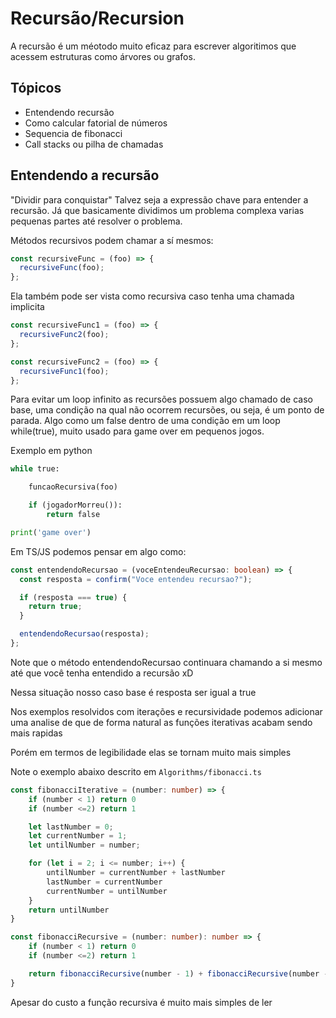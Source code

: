 # Recursão/Recursion

A recursão é um méotodo muito eficaz para escrever algoritimos que acessem estruturas como árvores ou grafos.

## Tópicos

- Entendendo recursão
- Como calcular fatorial de números
- Sequencia de fibonacci
- Call stacks ou pilha de chamadas

## Entendendo a recursão

"Dividir para conquistar" Talvez seja a expressão chave para entender a recursão. Já que basicamente dividimos um problema complexa varias pequenas partes até resolver o problema.

Métodos recursivos podem chamar a sí mesmos:

```ts
const recursiveFunc = (foo) => {
  recursiveFunc(foo);
};
```

Ela também pode ser vista como recursiva caso tenha uma chamada implicita

```ts
const recursiveFunc1 = (foo) => {
  recursiveFunc2(foo);
};

const recursiveFunc2 = (foo) => {
  recursiveFunc1(foo);
};
```

Para evitar um loop infinito as recursões possuem algo chamado de caso base, uma condição na qual não ocorrem recursões, ou seja, é um ponto de parada. Algo como um false dentro de uma condição em um loop while(true), muito usado para game over em pequenos jogos.

Exemplo em python

```py
while true:

    funcaoRecursiva(foo)

    if (jogadorMorreu()):
        return false

print('game over')
```

Em TS/JS podemos pensar em algo como:

```ts
const entendendoRecursao = (voceEntendeuRecursao: boolean) => {
  const resposta = confirm("Voce entendeu recursao?");

  if (resposta === true) {
    return true;
  }

  entendendoRecursao(resposta);
};
```

Note que o método entendendoRecursao continuara chamando a si mesmo até que você tenha entendido a recursão xD

Nessa situação nosso caso base é resposta ser igual a true

Nos exemplos resolvidos com iterações e recursividade podemos adicionar uma analise de que de forma natural as funções iterativas acabam sendo mais rapidas

Porém em termos de legibilidade elas se tornam muito mais simples

Note o exemplo abaixo descrito em `Algorithms/fibonacci.ts`

```ts
const fibonacciIterative = (number: number) => {
    if (number < 1) return 0
    if (number <=2) return 1

    let lastNumber = 0;
    let currentNumber = 1;
    let untilNumber = number;

    for (let i = 2; i <= number; i++) {
        untilNumber = currentNumber + lastNumber
        lastNumber = currentNumber
        currentNumber = untilNumber
    }
    return untilNumber
}

const fibonacciRecursive = (number: number): number => {
    if (number < 1) return 0
    if (number <=2) return 1

    return fibonacciRecursive(number - 1) + fibonacciRecursive(number - 2)
}
```

Apesar do custo a função recursiva é muito mais simples de ler